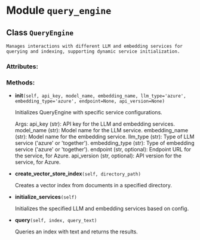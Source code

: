 # Module `query_engine`

## Class `QueryEngine`

    Manages interactions with different LLM and embedding services for
    querying and indexing, supporting dynamic service initialization.

### Attributes:


### Methods:

- **__init__**`(self, api_key, model_name, embedding_name, llm_type='azure', embedding_type='azure', endpoint=None, api_version=None)`

    Initializes QueryEngine with specific service configurations.
    
    Args:
        api_key (str): API key for the LLM and embedding services.
        model_name (str): Model name for the LLM service.
        embedding_name (str): Model name for the embedding service.
        llm_type (str): Type of LLM service ('azure' or 'together').
        embedding_type (str): Type of embedding service ('azure' or 'together').
        endpoint (str, optional): Endpoint URL for the service, for Azure.
        api_version (str, optional): API version for the service, for Azure.

- **create_vector_store_index**`(self, directory_path)`

    Creates a vector index from documents in a specified directory.

- **initialize_services**`(self)`

    Initializes the specified LLM and embedding services based on config.

- **query**`(self, index, query_text)`

    Queries an index with text and returns the results.

